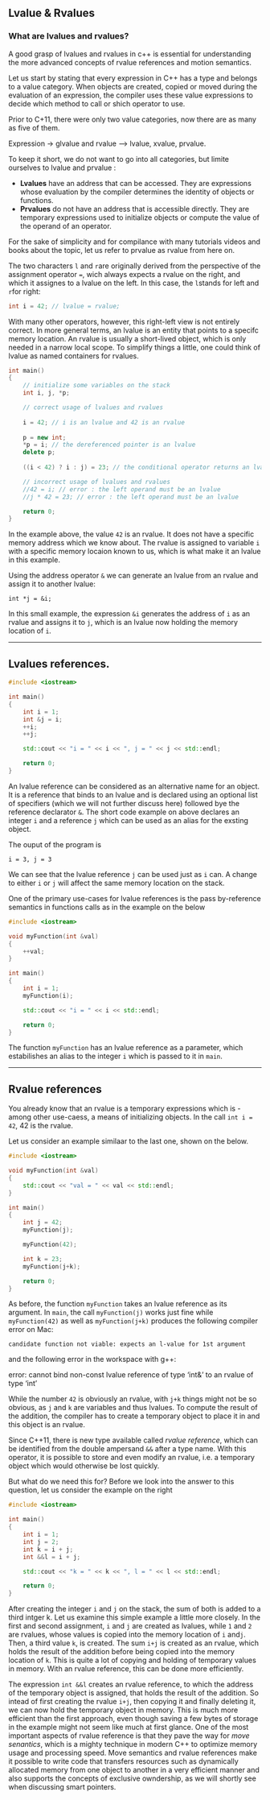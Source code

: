 ## Lvalue & Rvalues

### What are lvalues and rvalues?

A good grasp of lvalues and rvalues in c++ is essential for understanding the more advanced concepts of rvalue references and motion semantics.

Let us start by stating that every expression in C++ has a type and belongs to a value category. When objects are created, copied or moved during the evaluation of an expression, the compiler uses these value expressions to decide which method to call or shich operator to use.

Prior to C+11, there were only two value categories, now there are as many as five of them. 

Expression -> glvalue and rvalue --> lvalue, xvalue, prvalue.

To keep it short, we do not want to go into all categories, but limite ourselves to lvalue and prvalue :

* **Lvalues** have an address that can be accessed. They are expressions whose evaluation by the compiler determines the identity of objects or functions. 
* **Prvalues** do not have an address that is accessible directly. They are temporary expressions used to initialize objects or compute the value of the operand of an operator.

For the sake of simplicity and for compilance with many tutorials videos and books about the topic, let us refer to prvalue as rvalue from here on.

The two characters `l` and `r`are originally derived from the perspective of the assignment operator `=`, wich always expects a rvalue on the right, and which it assignes to a lvalue on the left. In this case, the `l`stands for left and `r`for right:

```c++
int i = 42; // lvalue = rvalue;
```

With many other operators, however, this right-left view is not entirely correct. In more general terms, an lvalue is an entity that points to a specifc memory location. An rvalue is usually a short-lived object, which is only needed in a narrow local scope. To simplify things a little, one could think of lvalue as named containers for rvalues.

```c++
int main()
{
    // initialize some variables on the stack
    int i, j, *p;

    // correct usage of lvalues and rvalues
    
    i = 42; // i is an lvalue and 42 is an rvalue
    
    p = new int;
    *p = i; // the dereferenced pointer is an lvalue
    delete p; 
    
    ((i < 42) ? i : j) = 23; // the conditional operator returns an lvalue (eiter i or j)

    // incorrect usage of lvalues and rvalues
    //42 = i; // error : the left operand must be an lvalue
    //j * 42 = 23; // error : the left operand must be an lvalue

    return 0; 
}
```

In the example above, the value `42` is an rvalue. It does not have a specific memory address which we know about. The rvalue is assigned to variable `i` with a specific memory locaion known to us, which is what make it an lvalue in this example. 

Using the address operator `&` we can generate an lvalue from an rvalue and assign it to another lvalue:

`int *j = &i;`

In this small example, the expression `&i` generates the address of `i` as an rvalue and assigns it to `j`, which is an lvalue now holding the memory location of `i`.

---

## Lvalues references.

```c++
#include <iostream>

int main()
{
    int i = 1; 
    int &j = i; 
    ++i;
    ++j;

    std::cout << "i = " << i << ", j = " << j << std::endl;

    return 0;
}
```

An lvalue reference can be considered as an alternative name for an object. It is a reference that binds to an lvalue and is declared using an optional list of specifiers (which we will not further discuss here) followed bye the reference declarator `&`. The short code example on above declares an integer `i` and a reference `j` which can be used as an alias for the exsting object. 

The ouput of the program is

`i = 3, j = 3`

We can see that the lvalue reference `j` can be used just as `i` can. A change to either `i` or `j` will affect the same memory location on the stack. 

One of the primary use-cases for lvalue references is the pass by-reference semantics in functions calls as in the example on the below

```c++
#include <iostream>

void myFunction(int &val)
{
    ++val;
}

int main()
{
    int i = 1; 
    myFunction(i);

    std::cout << "i = " << i << std::endl;

    return 0;
}
```

The function `myFunction` has an lvalue reference as a parameter, which estabilishes an alias to the integer `i` which is passed to it in `main`.

---

## Rvalue references

You already know that an rvalue is a temporary expressions which is - among other use-caess, a means of initializing objects. In the call `int i = 42`, 42 is the rvalue. 

Let us consider an example similaar to the last one, shown on the below.

```c++
#include <iostream>

void myFunction(int &val)
{
    std::cout << "val = " << val << std::endl;
}

int main()
{
    int j = 42;
    myFunction(j);

    myFunction(42);

    int k = 23; 
    myFunction(j+k);

    return 0; 
}
```

As before, the function `myFunction` takes an lvalue reference as its argument. In `main`, the call `myFunction(j)` works just fine while `myFunction(42)` as well as `myFunction(j+k)` produces the following compiler error on Mac:

```
candidate function not viable: expects an l-value for 1st argument
```

 and the following error in the workspace with g++:

error: cannot bind non-const lvalue reference of type ‘int&’ to an rvalue of type ‘int’

While the number `42` is obviously an rvalue, with `j+k` things might not be so obvious, as `j` and `k` are variables and thus lvalues. To compute the result of the addition, the compiler has to create a temporary object to place it in and this object is an rvalue. 

Since C++11, there is new type available called *rvalue reference*, which can be identified from the double ampersand `&&` after a type name. With this operator, it is possible to store and even modify an rvalue, i.e. a temporary object which would otherwise be lost quickly.

But what do we need this for? Before we look into the answer to this question, let us consider the example on the right

```c++
#include <iostream>

int main()
{
    int i = 1; 
    int j = 2; 
    int k = i + j; 
    int &&l = i + j; 

    std::cout << "k = " << k << ", l = " << l << std::endl;

    return 0; 
}
```

After creating the integer `i` and `j` on the stack, the sum of both is added to a third intger k. Let us examine this simple example a little more closely. In the first and second assignment, `i` and `j` are created as lvalues, while `1` and `2` are rvalues, whose values is copied into the memory location of `i` and`j`. Then, a third value `k`, is created. The sum `i+j` is created as an rvalue, which holds the result of the addition before being copied into the memory location of `k`. This is quite a lot of copying and holding of temporary values in memory. With an rvalue reference, this can be done more efficiently.

The expression `int &&l` creates an rvalue reference, to which the address of the temporary object is assigned, that holds the result of the addition. So intead of first creating the rvalue `i+j`, then copying it and finally deleting it, we can now hold the temporary object in memory. This is much more efficient than the first approach, even though saving a few bytes of storage in the example might not seem like much at first glance. One of the most important aspects of rvalue reference is that they pave the way for *move senantics*, which is a mighty technique in modern C++ to optimize memory usage and processing speed. Move semantics and rvalue references make it possible to write code that transfers resources such as dynamically allocated memory from one object to another in a very efficient manner and also supports the concepts of exclusive owndership, as we will shortly see when discussing smart pointers. 